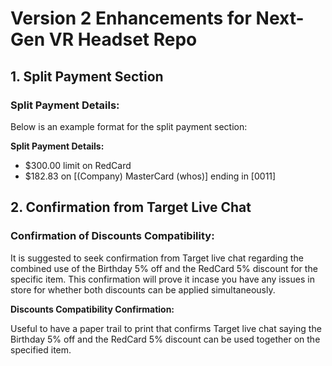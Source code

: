 # Version 2 Enhancements for Next-Gen VR Headset Repo

## 1. Split Payment Section

### Split Payment Details:

Below is an example format for the split payment section:

**Split Payment Details:**

- $300.00 limit on RedCard
- $182.83 on [(Company) MasterCard (whos)] ending in [0011]


## 2. Confirmation from Target Live Chat

### Confirmation of Discounts Compatibility:

It is suggested to seek confirmation from Target live chat regarding the combined use of the Birthday 5% off and the RedCard 5% discount for the specific item. This confirmation will prove it incase you have any issues in store for whether both discounts can be applied simultaneously.

**Discounts Compatibility Confirmation:**

Useful to have a paper trail to print that confirms Target live chat saying the Birthday 5% off and the RedCard 5% discount can be used together on the specified item.

